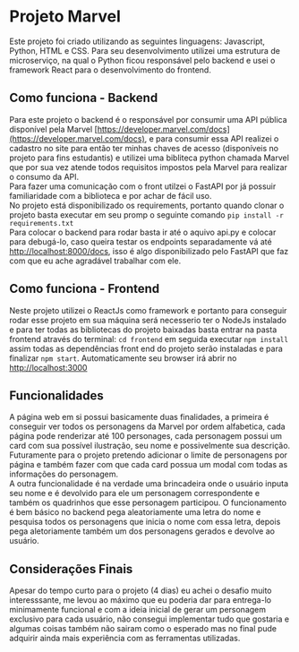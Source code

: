 # Projeto Marvel

Este projeto foi criado utilizando as seguintes linguagens: Javascript, Python, HTML e CSS.
Para seu desenvolvimento utilizei uma estrutura de microserviço, na qual o Python ficou
responsável pelo backend e usei o framework React para o desenvolvimento do frontend.

## Como funciona - Backend

Para este projeto o backend é o responsável por consumir uma API pública disponível pela Marvel
[https://developer.marvel.com/docs](https://developer.marvel.com/docs), e para consumir essa API 
realizei o cadastro no site para então ter minhas chaves de acesso (disponíveis no projeto para fins estudantis)
 e utilizei uma bibliteca python chamada Marvel que por sua vez atende todos requisitos impostos pela Marvel para
realizar o consumo da API.<br>
Para fazer uma comunicação com o front utilzei o FastAPI por já possuir familiaridade com a 
biblioteca e por achar de fácil uso. <br>
No projeto está disponibilizado os requirements, portanto quando clonar o projeto basta executar
em seu promp o seguinte comando  `pip install -r requirements.txt`
<br>
Para colocar o backend para rodar basta ir até o aquivo api.py e colocar para debugá-lo, caso queira
testar os endpoints separadamente vá até [http://localhost:8000/docs](http://localhost:8000/docs), isso é algo disponibilizado
pelo FastAPI que faz com que eu ache agradável trabalhar com ele.


## Como funciona - Frontend

Neste projeto utilizei o ReactJs como framework e portanto para conseguir rodar esse projeto em 
sua máquina será necesserio ter o NodeJs instalado e para ter todas as bibliotecas do projeto baixadas
basta entrar na pasta frontend através do terminal: `cd frontend` em seguida executar `npm install` assim todas
as dependências front end do projeto serão instaladas e para finalizar `npm start`. Automaticamente seu browser
irá abrir no [http://localhost:3000](http://localhost:3000)


## Funcionalidades

A página web em si possui basicamente duas finalidades, a primeira é conseguir ver todos
os personagens da Marvel por ordem alfabetica, cada página pode renderizar até 100 personages, cada personagem
possui um card com sua possível ilustração, seu nome e possivelmente sua descrição. Futuramente para o projeto pretendo
adicionar o limite de personagens por página e também fazer com que cada card possua um modal com todas as informações do personagem.<br>
A outra funcionalidade é na verdade uma brincadeira onde o usuário inputa seu nome e é devolvido para ele
um personagem correspondente e também os quadrinhos que esse personagem participou. O funcionamento é bem básico
no backend pega aleatoriamente uma letra do nome e pesquisa todos os personagens que inicia o nome com essa letra,
depois pega aletoriamente também um dos personagens gerados e devolve ao usuário.

## Considerações Finais

Apesar do tempo curto para o projeto (4 dias) eu achei o desafio muito interesssante, me levou ao máximo que eu poderia dar
para entrega-lo minimamente funcional e com a ideia inicial de gerar um personagem exclusivo para cada usuário, não consegui implementar
tudo que gostaria e algumas coisas  também não sairam como o esperado mas no final pude adquirir ainda mais experiência com as 
ferramentas utilizadas.
